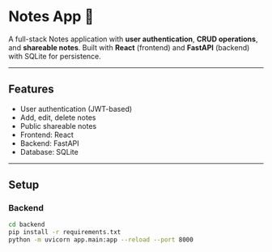# Notes App 📝

A full-stack Notes application with **user authentication**, **CRUD operations**, and **shareable notes**. Built with **React** (frontend) and **FastAPI** (backend) with SQLite for persistence.

---

## Features

- User authentication (JWT-based)
- Add, edit, delete notes
- Public shareable notes
- Frontend: React
- Backend: FastAPI
- Database: SQLite

---

## Setup

### Backend

```bash
cd backend
pip install -r requirements.txt
python -m uvicorn app.main:app --reload --port 8000
